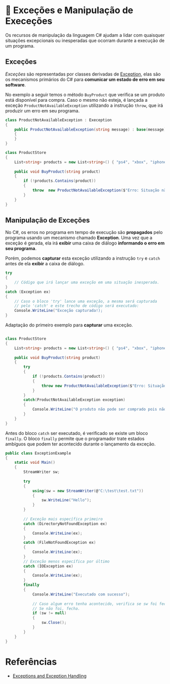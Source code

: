 # 🛑 Exceções e Manipulação de Execeções

Os recursos de manipulação da linguagem C# ajudam a lidar com quaisquer situações excepcionais ou inesperadas que ocorram
durante a execução de um programa.

## Exceções
*Exceções* são representadas por classes derivadas de [Exception](https://docs.microsoft.com/en-us/dotnet/api/system.exception?view=netcore-3.1), elas são os mecanismos primários do C# para **comunicar um estado de erro em seu software**. 

No exemplo a seguir temos o método `BuyProduct` que verifica se um produto está disponível para compra. Caso o mesmo não esteja,
é lançada a exceção `ProductNotAvailableException` utilizando a instrução `throw`, que irá produzir um erro em seu programa.
```C#
class ProductNotAvailableException : Exeception
{
    public ProductNotAvailableException(string message) : base(message)
    {
    }
}

class ProductStore
{
    List<string> products = new List<string>() { "ps4", "xbox", "iphone 10" };
    
    public void BuyProduct(string product)
    {
        if (!products.Contains(product))
        {
            throw  new ProductNotAvailableException($"Erro: Situação não esperada, o produto não existe!");
        }
    }
}
```

## Manipulação de Exceções
No C#, os erros no programa em tempo de execução são **propagados** pelo programa usando um mecanismo chamado **Exception**. Uma vez que a exceção é gerada,
ela irá **exibir** uma caixa de diálogo **informando o erro em seu programa**.

Porém, podemos **capturar** esta exceção utilizando a instrução `try` e `catch` antes de ela **exibir** a caixa de diálogo.

```C#
try
{
    // Código que irá lançar uma exceção em uma situação inesperada.
}
catch (Exception ex)
{
    // Caso o bloco 'try' lance uma exceção, a mesma será capturada
    // pelo 'catch' e este trecho de código será executado:
    Console.WriteLine("Exceção capturada!);
}
```

Adaptação do primeiro exemplo para **capturar** uma exceção.

```C#

class ProductStore
{
    List<string> products = new List<string>() { "ps4", "xbox", "iphone 10" };
    
    public void BuyProduct(string product)
    {
        try
        {
            if (!products.Contains(product))
            {
                throw new ProductNotAvailableException($"Erro: Situação não esperada, o produto não existe!");
            }
        }
        catch(ProductNotAvailableException exception)
        {
            Console.WriteLine("O produto não pode ser comprado pois não está disponível");
        }
    }
}
```


Antes do bloco `catch` ser executado, é verificado se existe um bloco `finally`. O bloco `finally` permite que o programador
trate estados ambíguos que podem ter acontecido durante o lançamento da exceção.
```C#
public class ExceptionExample
{
    static void Main()
    {
        StreamWriter sw;
        
        try
        {
            using(sw = new StreamWriter(@"C:\test\test.txt"))
            {
                sw.WriteLine("Hello");
            }
        }
        
        // Exceção mais específica primeiro
        catch (DirectoryNotFoundException ex)
        {
            Console.WriteLine(ex);
        }
        catch (FileNotFoundException ex)
        {
            Console.WriteLine(ex);
        }
        // Exceção menos específica por último
        catch (IOException ex)
        {
            Console.WriteLine(ex);
        }
        finally
        {
            Console.WriteLine("Executado com sucesso");
            
            // Caso algum erro tenha acontecido, verifica se sw foi fechado.
            // Se não foi, fecha.
            if (sw != null)
            {
                sw.Close();
            }
        }
    }
}
```

# Referências

* [Exceptions and Exception Handling](https://docs.microsoft.com/en-us/dotnet/csharp/programming-guide/exceptions/)